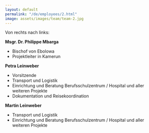 ```yaml
---
layout: default
permalink: "/de/employees/2.html"
image: assets/images/team/team-2.jpg
---
```


Von rechts nach links: 

**Msgr. Dr. Philippe Mbarga**
- Bischof von Ebolowa
- Projektleiter in Kamerun

**Petra Leinweber**
- Vorsitzende
- Transport und Logistik
- Einrichtung und Beratung Berufsschulzentrum / Hospital und aller weiteren Projekte
- Dokumentation und Reisekoordination

**Martin Leinweber**
- Transport und Logistik
- Einrichtung und Beratung Berufsschulzentrum / Hospital und aller weiteren Projekte